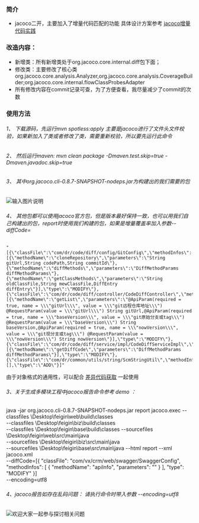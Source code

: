 ### 简介
+ jacoco二开，主要加入了增量代码匹配的功能 具体设计方案参考  [jacoco增量代码实践](https://blog.csdn.net/tushuping/article/details/112613528) 

### 改造内容：
+ 新增类：所有新增类处于org.jacoco.core.internal.diff包下面；
+ 修改类：主要修改了核心类org.jacoco.core.analysis.Analyzer,org.jacoco.core.analysis.CoverageBuilder;org.jacoco.core.internal.flowClassProbesAdapter
+ 所有修改内容在commit记录可查，为了方便查看，我尽量减少了commit的次数

### 使用方法
###### 1、 下载源码，先运行mvn  spotless:apply 主要是jacoco进行了文件头文件校验，如果新加入了类或者修改了类，需要重新校验，所以要先运行此命令
###### 2、 然后运行maven: mvn clean package   -Dmaven.test.skip=true   -Dmaven.javadoc.skip=true
###### 3、 其中org.jacoco.cli-0.8.7-SNAPSHOT-nodeps.jar为构建出的我们需要的包
![输入图片说明](https://images.gitee.com/uploads/images/2021/0401/140301_3d5bbe62_1007820.png "屏幕截图.png")
###### 4、 其他包都可以使用jacoco官方包，但是版本最好保持一致，也可以用我们自己构建出的包，report时使用我们构建的包，如果是增量覆盖率加入参数--diffCode=
```
"[{\"classFile\":\"com/dr/code/diff/config/GitConfig\",\"methodInfos\":[{\"methodName\":\"cloneRepository\",\"parameters\":\"String gitUrl,String codePath,String commitId\"},{\"methodName\":\"diffMethods\",\"parameters\":\"DiffMethodParams diffMethodParams\"},{\"methodName\":\"getClassMethods\",\"parameters\":\"String oldClassFile,String mewClassFile,DiffEntry diffEntry\"}],\"type\":\"MODIFY\"},{\"classFile\":\"com/dr/code/diff/controller/CodeDiffController\",\"methodInfos\":[{\"methodName\":\"getList\",\"parameters\":\"@ApiParam(required = true, name = \\\"gitUrl\\\", value = \\\"git远程仓库地址\\\") @RequestParam(value = \\\"gitUrl\\\") String gitUrl,@ApiParam(required = true, name = \\\"baseVersion\\\", value = \\\"git原始分支或tag\\\") @RequestParam(value = \\\"baseVersion\\\") String baseVersion,@ApiParam(required = true, name = \\\"nowVersion\\\", value = \\\"git现分支或tag\\\") @RequestParam(value = \\\"nowVersion\\\") String nowVersion\"}],\"type\":\"MODIFY\"},{\"classFile\":\"com/dr/code/diff/service/impl/CodeDiffServiceImpl\",\"methodInfos\":[{\"methodName\":\"getDiffCode\",\"parameters\":\"DiffMethodParams diffMethodParams\"}],\"type\":\"MODIFY\"},{\"classFile\":\"com/dr/common/utils/string/ScmStringUtil\",\"methodInfos\":[],\"type\":\"ADD\"}]"
```
由于对象格式的通用性，可以配合 [差异代码获取](https://gitee.com/Dray/code-diff.git) 一起使用


###### 3、关于生成多模块工程中jacoco报告命令参考 demo ：
java -jar org.jacoco.cli-0.8.7-SNAPSHOT-nodeps.jar    report jacoco.exec 
--classfiles \Desktop\feigin\web\build\classes   
--classfiles \Desktop\feigin\biz\build\classes   
--classfiles \Desktop\feigin\base\build\classes 
--sourcefiles \Desktop\feigin\web\src\main\java  
--sourcefiles \Desktop\feigin\biz\src\main\java   
--sourcefiles \Desktop\feigin\base\src\main\java --html report --xml jacoco.xml   
--diffCode=[{
      "classFile": "com/vx/crm/web/swagger/SwaggerConfig",
      "methodInfos": [
        {
          "methodName": "apiInfo",
          "parameters": ""
        }
      ],
      "type": "MODIFY"
    }]    
--encoding=utf8

###### 4、jacoco报告如存在乱码问题：  请执行命令时带入参数  --encoding=utf8


![欢迎大家一起参与探讨相关问题](https://images.gitee.com/uploads/images/2021/0402/084024_0ce37464_1007820.png "屏幕截图.png")